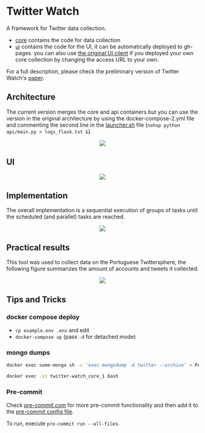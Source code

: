 # Twitter Watch
A framework for Twitter data collection.

* [core](core/) contains the code for data collection
* [ui](ui/) contains the code for the UI, it can be automatically deployed to gh-pages. you can also use [the original UI client](https://msramalho.github.io/twitter-watch) if you deployed your own core collection by changing the access URL to your own.

For a full description, please check the preliminary version of Twitter Watch's [paper](preliminary-paper.pdf).

<!-- If you use this tool academically, you can cite it through:
```bibtex
{

}
``` -->

## Architecture
The current version merges the core and api containers but you can use the version in the original architecture by using the docker-compose-2.yml file and commenting the second line in the [launcher.sh](core/launcher.sh) file (`nohup python api/main.py > logs_flask.txt &`).

<p align="center"><img src="https://i.imgur.com/7Fj4L0J.png"/></p>


## UI
<p align="center"><img src="https://i.imgur.com/yVo1Mr1.png"/></p>

## Implementation
The overall implementation is a sequential execution of groups of tasks until the scheduled (and parallel) tasks are reached.
<p align="center"><img src="https://i.imgur.com/yeF2A82.png"/></p>

## Practical results
This tool was used to collect data on the Portuguese Twittersphere, the following figure summarizes the amount of accounts and tweets it collected.
<p align="center"><img src="https://i.imgur.com/BaBEJGZ.png"/></p>

## Tips and Tricks
### docker compose deploy
* `cp example.env .env` and edit
* `docker-compose up` (pass `-d` for detached mode)

### mongo dumps
```bash
docker exec some-mongo sh -c 'exec mongodump -d twitter --archive' > PATHTOLOCALFILE/dump.archive
```

```bash
docker exec -it twitter-watch_core_1 bash
```

### Pre-commit
Check [pre-commit.com](https://pre-commit.com/hooks.html) for more pre-commit functionality and then add it to the [pre-commit config file](..pre-commit-config.yaml).

To run, execute `pre-commit run --all-files`.

